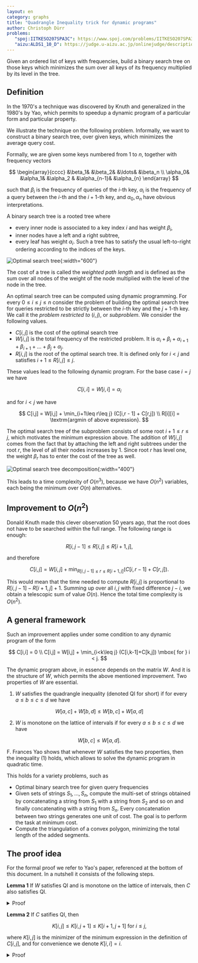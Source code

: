 ```yaml
---
layout: en
category: graphs
title: "Quadrangle Inequality trick for dynamic programs"
author: Christoph Dürr
problems:
   "spoj:IITKESO207SPA3C": https://www.spoj.com/problems/IITKESO207SPA3C/
   "aizu:ALDS1_10_D": https://judge.u-aizu.ac.jp/onlinejudge/description.jsp?id=ALDS1_10_D
---
```


Given an ordered list of keys with frequencies, build a binary search tree on those keys which minimizes the sum over all keys of its frequency multiplied by its level in the tree.

## Definition

In the 1970's a technique was discovered by Knuth and generalized in the 1980's by Yao, which permits to speedup a dynamic program of a particular form and particular property.

We illustrate the technique on the following problem. Informally, we want to construct a binary search tree, over given keys, which minimizes the average query cost.

Formally, we are given some keys numbered from $1$ to $n$, together with frequency vectors 

$$
    \begin{array}{cccc}
        &\beta_1&   &\beta_2&   &\ldots&  &\beta_n \\
    \alpha_0&   &\alpha_1&  &\alpha_2 & &\alpha_{n-1}&   &\alpha_{n}
    \end{array}
$$

such that $\beta_i$ is the frequency of queries of the $i$-th key, $\alpha_i$ is the frequency of a query between the $i$-th and the $i+1$-th key, and $\alpha_0, \alpha_n$ have obvious interpretations.
 
A binary search tree is a rooted tree where
- every inner node is associated to a key index $i$ and has weight $\beta_i$,
- inner nodes have a left and a right subtree,
- every leaf has weight $\alpha_i$.
Such a tree has to satisfy the usual left-to-right ordering according to the indices of the keys.

![Optimal search tree]({{site.images}}optimal_search_tree_1n.png){:width="600"}

The cost of a tree is called the *weighted path length* and is defined as the sum over all nodes of the weight of the node multiplied with the level of the node in the tree.

An optimal search tree can be computed using dynamic programming. For every $0\leq i\leq j\leq n$ consider the problem of building the optimal search tree for queries restricted to be strictly between the $i$-th key and the $j+1$-th key. We call it the *problem restricted to* $(i,j)$, or *subproblem*. We consider the following values.
- $C[i,j]$ is the cost of the optimal search tree
- $W[i,j]$ is the total frequency of the restricted problem. It is $\alpha_i + \beta_i + \alpha_{i+1}+\beta_{i+1}+\ldots+\beta_{j}+\alpha_j$.
- $R[i,j]$ is the root of the optimal search tree. It is defined only for $i < j$ and satisfies $i+1 \leq R[i,j] \leq j$.

These values lead to the following dynamic program. For the base case $i=j$ we have

$$
    C[i,i] = W[i,i] = \alpha_i
$$

and for $i < j$ we have

$$
    C[i,j] = W[i,j] + \min_{i+1\leq r\leq j} (C[i,r - 1] + C[r,j]) \\
    R[i][i] = \textrm{argmin of above expression}.
$$

The optimal search tree of the subproblem consists of some root $i+1\leq r\leq j$, which motivates the minimum expression above. The addition of $W[i,j]$ comes from the fact that by attaching the left and right subtrees under the root $r$, the level of all their nodes increases by $1$. Since root $r$ has level one, the weight $\beta_r$ has to enter the cost of the tree as well.

![Optimal search tree decomposition]({{site.images}}optimal_search_tree_ij.png){:width="400"}

This leads to a time complexity of $O(n^3)$, because we have $O(n^2)$ variables, each being the minimum over $O(n)$ alternatives.

## Improvement to $O(n^2)$

Donald Knuth made this clever observation 50 years ago, that the root does not have to be searched within the full range. The following range is enough:

$$
        R[i,j - 1] \leq R[i,j] \leq R[i + 1,j],         \tag{(1)}
$$ 

and therefore

$$
        C[i,j] = W[i,j] + \min_{R[i,j-1]\leq r\leq R[i+1,j]} (C[i,r - 1] + C[r,j]).
$$

This would mean that the time needed to compute $R[i,j]$ is proportional to $R[i,j-1] - R[i+1,j] + 1$. Summing up over all $i,j$ with fixed difference $j-i$, we obtain a telescopic sum of value $O(n)$. Hence the total time complexity is $O(n^2)$.

## A general framework

Such an improvement applies under some condition to any dynamic program of the form

$$
    C[i,i] = 0 \\
    C[i,j] = W[i,j] + \min_{i<k\leq j} (C[i,k-1]+C[k,j]) \mbox{ for } i < j.
$$

The dynamic program above, in essence depends on the matrix $W$. And it is the structure of $W$, which permits the above mentioned improvement. Two properties of $W$ are essential.
1. $W$ satisfies the quadrangle inequality (denoted QI for short) if for every $a\leq b\leq c\leq d$ we have

$$
    W[a,c] + W[b,d] \leq W[b,c] + W[a,d]  
$$

2. $W$ is monotone on the lattice of intervals if  for every $a\leq b\leq c\leq d$ we have

$$
    W[b,c] \leq W[a,d].
$$

F. Frances Yao shows that whenever $W$ satisfies the two properties, then the inequality (1) holds, which allows to solve the dynamic program in quadratic time.

This holds for a variety problems, such as
- Optimal binary search tree for given query frequencies
- Given sets of strings $S_1,\ldots,S_n$, compute the multi-set of strings obtained by concatenating a string from $S_1$ with a string from $S_2$ and so on and finally concatenating with a string from $S_n$. Every concatenation between two strings generates one unit of cost. The goal is to perform the task at minimum cost.
- Compute the triangulation of a convex polygon, minimizing the total length of the added segments.

## The proof idea

For the formal proof we refer to Yao's paper, referenced at the bottom of this document. In a nutshell it consists of the following steps.

**Lemma 1** If $W$ satisfies QI and is monotone on the lattice of intervals, then $C$ also satisfies QI.

<details>
  <summary>Proof</summary>
The proof of

$$
    C[a,c] + C[b,d] \leq C[b,c] + C[a,d] \mbox{ for all } a\leq b\leq c\leq d  
$$

is by induction on the difference $d-a$. When $a=b$ or $c=d$, both sides of the inequality are identical. This establishes the base case $d-a\leq 1$. The induction step considers two cases.
1. **Case $a<b=c<d$** In this case the inequality to show becomes the inverse triangular inequality

$$
    C[a,b]+C[b,d] \leq C[a,d] \mbox{ for all } a<b<d.
$$

Let $k$ be the minimizer for the expression of $C[a,d]$, i.e. $C[a,d]=C_k[a,d]$, using the notation $C_k[a,d] :=  W[a,b] + C[a,k-1]+C[k,b]$. If $k\leq b$ we have

$$
    C[a,b]+C[b,d] \leq C_z[a,b] + C[b,d] \tag{(by opt. of $C[a,b]$)} \\
    = W[a,d] + C[a,k-1]+C[k,b] + C[b,d] \\
    \leq W[a,d] + C[a,k-1] + C[k,d] \tag{(by ind. hyp., using $a<k$)}\\
    = C[a,d]. \tag{(by choice of $k$)}
$$

The case $k > b$ is similar.
2. **Case $a<b<c<d$** Let $k,\ell$ be such that 

$$
    C[b,c] = C_k[b,c] \mbox{ and } C[a,d] = C_\ell[a,d].
$$

If $\ell\leq k$ we have

$$
    C[a,c] + C[b,d] \leq C_\ell[a,c] + C_k[b,d] \tag{(by opt. of $C[a,c]$ and $C[b,d]$)} \\
    = W[a,c] + W[b,d] +C[a,\ell-1] + C[k,c] + C[b,k-1]+C[k,d] \\
    \leq W[b,c] + W[a,d] +C[a,\ell-1] + C[k,c] + C[b,k-1]+C[k,d] \tag{(by QI of $W$)} \\
    \leq W[b,c] + W[a,d] +C[a,\ell-1] + C[b,k-1]+C[k,c] + C[\ell,d] \tag{(by ind. hyp.)} \\
    = C_k[b,c] + C_\ell[a,d] \\
    = C[b,c] + C[a,d].
$$

The case $\ell > k$ is similar. And this concludes the proof.
</details>

**Lemma 2** If $C$ satifies QI, then

$$
    K[i,j] \leq K[i,j+1] \leq K[i+1,j+1] \mbox{ for } i\leq j,
$$

where $K[i,j]$ is the minimizer of the minimum expression in the definition of $C[i,j]$, and for convenience we denote $K[i,i]=i$.

<details>
  <summary>Proof</summary>
It holds by definition of $C$ when $i=j$. To show the first inequality in case $i<j$, we will show for $a < b\leq c < d$

$$
    \left[ C_c[a,d] \leq C_b[a,d] \right] \Rightarrow 
    \left[ C_c[a,d+1] \leq C_b[a,d+1] \right].      \tag{(2)}
$$

By the quadrangle inequality we have 

$$
    C[b,d]+C[c,d+1] \leq C[c,d] + C[b,d+1].
$$

And if we add $W[a,d]+W[a,d]+C[a,b-1]+C[a,d-1]$ to both sides we obtain

$$
    C_b[a,d]+C_c[a,d+1] \leq C_c[a,d]+C_b[a,d+1]
$$

which show the implication (2). The proof for the second inequality is similar.
<details>


## Implementation in Python

~~~Python
def optimal_search_tree(alpha, beta):
    """ Compute an optimal search tree

    :param alpha, beta: lists of probability weights index from 0 to n (included)
    :assumes: beta[0] = 0
    :returns: weighted path length of optimal tree and the actual tree. 
              A tree is either an empty list or a list of the form [left, root, right].
    :complexity: O(n^2)
    """
    n = len(alpha) - 1
    P = [[0 for j in range(n+1)] for i in range(n+1)] # cost of subproblem (i,j)
    W = [[0 for j in range(n+1)] for i in range(n+1)] # total weight of subproblem (i,j)
    R = [[0 for j in range(n+1)] for i in range(n+1)] # root of optimal tree for subproblem (i,j)

    for i in range(n + 1):
        # empty trees
        C[i][i] = W[i][i] = alpha[i]
        # weight of index range
        for j in range(i + 1, n + 1):
            W[i][j] = W[i][j - 1] + beta[j] + alpha[j]

    # single node trees
    for i in range(n):
        j = i + 1
        R[i][j] = j
        C[i][j] = C[i][i] + C[j][j] + W[i][j]  
    
    # recursion
    for j_i in range(2, n + 1): # difference between j and i
        for i in range(n - j_i + 1):
            j = i + j_i
            argmin = None
            valmin = float('+inf')
            for r in range(R[i][j - 1], R[i + 1][j] + 1):
                alt = C[i][r - 1] + C[r][j]
                if alt < valmin:
                    valmin = alt
                    argmin = r 
            C[i][j] = W[i][j] + valmin
            R[i][j] = argmin 
     
    # extract solution
    tree = extract_tree(R, 0, n)
    return C[0][n], tree 


def extract_tree(R, i, j):
    """ returns the tree for the subproblem (i,j)
    """
    if i >= j:
        return []
    else:
        root = R[i][j]
        left = extract_tree(R, i, root - 1)
        right = extract_tree(R, root, j)
        return [left, root, right]
~~~




## References

The first reference is the original paper introducing the quadratic time algorithm. There were many followup researchs, which are summarized in the second reference.

- Knuth, D. E., [Optimum binary search trees](https://doi.org/10.1007/BF00264289), Acta Informatica, 1(1), pages 14–25, 1971.
- Yao, F. Frances. [Efficient dynamic programming using quadrangle inequalities.](https://dl.acm.org/doi/pdf/10.1145/800141.804691) Proceedings of the twelfth annual ACM symposium on Theory of computing. 1980.
- Nagaraj, S. V.  [Optimal binary search trees](https://doi.org/10.1016/S0304-3975(96)00320-9), Theoretical Computer Science, 188(1–2), pages 1-44, 1997.

